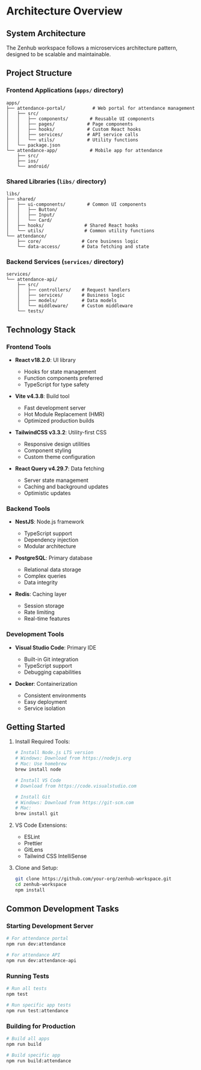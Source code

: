 # Architecture Overview

## System Architecture

The Zenhub workspace follows a microservices architecture pattern, designed to be scalable and maintainable.

## Project Structure

### Frontend Applications (`apps/` directory)
```
apps/
├── attendance-portal/          # Web portal for attendance management
│   ├── src/
│   │   ├── components/        # Reusable UI components
│   │   ├── pages/            # Page components
│   │   ├── hooks/            # Custom React hooks
│   │   ├── services/         # API service calls
│   │   └── utils/            # Utility functions
│   └── package.json
└── attendance-app/            # Mobile app for attendance
    ├── src/
    ├── ios/
    └── android/
```

### Shared Libraries (`libs/` directory)
```
libs/
├── shared/
│   ├── ui-components/        # Common UI components
│   │   ├── Button/
│   │   ├── Input/
│   │   └── Card/
│   ├── hooks/               # Shared React hooks
│   └── utils/               # Common utility functions
└── attendance/
    ├── core/               # Core business logic
    └── data-access/        # Data fetching and state
```

### Backend Services (`services/` directory)
```
services/
└── attendance-api/
    ├── src/
    │   ├── controllers/    # Request handlers
    │   ├── services/       # Business logic
    │   ├── models/         # Data models
    │   └── middleware/     # Custom middleware
    └── tests/
```

## Technology Stack

### Frontend Tools
- **React v18.2.0**: UI library
  - Hooks for state management
  - Function components preferred
  - TypeScript for type safety

- **Vite v4.3.8**: Build tool
  - Fast development server
  - Hot Module Replacement (HMR)
  - Optimized production builds

- **TailwindCSS v3.3.2**: Utility-first CSS
  - Responsive design utilities
  - Component styling
  - Custom theme configuration

- **React Query v4.29.7**: Data fetching
  - Server state management
  - Caching and background updates
  - Optimistic updates

### Backend Tools
- **NestJS**: Node.js framework
  - TypeScript support
  - Dependency injection
  - Modular architecture

- **PostgreSQL**: Primary database
  - Relational data storage
  - Complex queries
  - Data integrity

- **Redis**: Caching layer
  - Session storage
  - Rate limiting
  - Real-time features

### Development Tools
- **Visual Studio Code**: Primary IDE
  - Built-in Git integration
  - TypeScript support
  - Debugging capabilities

- **Docker**: Containerization
  - Consistent environments
  - Easy deployment
  - Service isolation

## Getting Started

1. Install Required Tools:
   ```bash
   # Install Node.js LTS version
   # Windows: Download from https://nodejs.org
   # Mac: Use homebrew
   brew install node

   # Install VS Code
   # Download from https://code.visualstudio.com

   # Install Git
   # Windows: Download from https://git-scm.com
   # Mac:
   brew install git
   ```

2. VS Code Extensions:
   - ESLint
   - Prettier
   - GitLens
   - Tailwind CSS IntelliSense

3. Clone and Setup:
   ```bash
   git clone https://github.com/your-org/zenhub-workspace.git
   cd zenhub-workspace
   npm install
   ```

## Common Development Tasks

### Starting Development Server
```bash
# For attendance portal
npm run dev:attendance

# For attendance API
npm run dev:attendance-api
```

### Running Tests
```bash
# Run all tests
npm test

# Run specific app tests
npm run test:attendance
```

### Building for Production
```bash
# Build all apps
npm run build

# Build specific app
npm run build:attendance
```